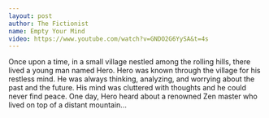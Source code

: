 ```yaml
---
layout: post
author: The Fictionist
name: Empty Your Mind
video: https://www.youtube.com/watch?v=GNDO2G6YySA&t=4s
---
```


Once upon a time, in a small village nestled among the rolling hills, there lived a young man named Hero. Hero was known through the village for his restless mind. He was always thinking, analyzing, and worrying about the past and the future. His mind was cluttered with thoughts and he could never find peace. One day, Hero heard about a renowned Zen master who lived on top of a distant mountain...
